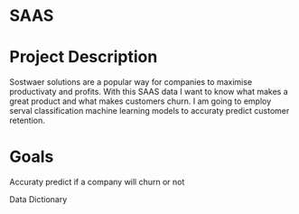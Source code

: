 # SAAS

# Project Description

Sostwaer solutions are a popular way for companies to maximise productivaty and profits. With this SAAS data I want to know what makes a great product and what makes customers churn. I am going to employ serval classification machine learning models to accuraty predict customer retention. 

# Goals

Accuraty predict if a company will churn or not

Data Dictionary

